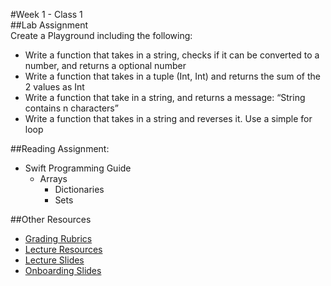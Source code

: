 #Week 1 - Class 1  
##Lab Assignment  
Create a Playground including the following:  
* Write a function that takes in a string, checks if it can be converted to a number, and returns a optional number  
* Write a function that takes in a tuple (Int, Int) and returns the sum of the 2 values as Int  
* Write a function that take in a string, and returns a message: “String contains n characters”  
* Write a function that takes in a string and reverses it. Use a simple for loop  

##Reading Assignment:  
* Swift Programming Guide  
  * Arrays  
	* Dictionaries  
	* Sets  

##Other Resources  
* [Grading Rubrics](../../resources/)  
* [Lecture Resources](lecture/)  
* [Lecture Slides](https://www.icloud.com/keynote/000xQyeffQnMUjdd1Uvy14R6Q#Week1_Day1)  
* [Onboarding Slides](https://www.icloud.com/keynote/000Zv6V3aBc4CDBRu_eIKlEmQ#Onboarding)  
